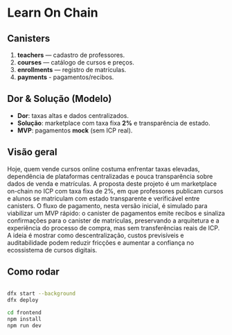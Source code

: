 # Learn On Chain

## Canisters
1. **teachers** — cadastro de professores.
2. **courses** — catálogo de cursos e preços.
3. **enrollments** — registro de matrículas.
4. **payments** - pagamentos/recibos.

## Dor & Solução (Modelo)
- **Dor**: taxas altas e dados centralizados.
- **Solução**: marketplace com taxa fixa **2%** e transparência de estado.
- **MVP**: pagamentos **mock** (sem ICP real).

## Visão geral

Hoje, quem vende cursos online costuma enfrentar taxas elevadas, dependência de plataformas centralizadas e pouca transparência sobre dados de venda e matrículas. A proposta deste projeto é um marketplace on-chain no ICP com taxa fixa de 2%, em que professores publicam cursos e alunos se matriculam com estado transparente e verificável entre canisters. O fluxo de pagamento, nesta versão inicial, é simulado para viabilizar um MVP rápido: o canister de pagamentos emite recibos e sinaliza confirmações para o canister de matrículas, preservando a arquitetura e a experiência do processo de compra, mas sem transferências reais de ICP. A ideia é mostrar como descentralização, custos previsíveis e auditabilidade podem reduzir fricções e aumentar a confiança no ecossistema de cursos digitais.

## Como rodar
```bash

dfx start --background
dfx deploy

cd frontend
npm install
npm run dev
```